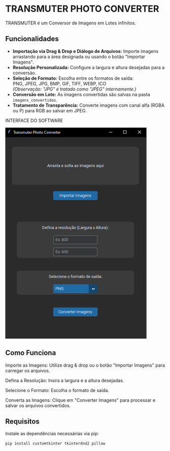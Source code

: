 # TRANSMUTER PHOTO CONVERTER

TRANSMUTER é um Conversor de Imagens em Lotes infinitos.

## Funcionalidades

- **Importação via Drag & Drop e Diálogo de Arquivos:** Importe imagens arrastando para a área designada ou usando o botão "Importar Imagens".
- **Resolução Personalizada:** Configure a largura e altura desejadas para a conversão.
- **Seleção de Formato:** Escolha entre os formatos de saída:  
  PNG, JPEG, JPG, BMP, GIF, TIFF, WEBP, ICO  
  *(Observação: "JPG" é tratado como "JPEG" internamente.)*
- **Conversão em Lote:** As imagens convertidas são salvas na pasta `imagens_convertidas`.
- **Tratamento de Transparência:** Converte imagens com canal alfa (RGBA ou P) para RGB ao salvar em JPEG.

INTERFACE DO SOFTWARE

![Screenshot do Transmuter](https://github.com/SanctusLocalHost/TransmutterPhotoConverter/blob/main/image.png)

## Como Funciona
Importe as Imagens: Utilize drag & drop ou o botão "Importar Imagens" para carregar os arquivos.

Defina a Resolução: Insira a largura e a altura desejadas.

Selecione o Formato: Escolha o formato de saída.

Converta as Imagens: Clique em "Converter Imagens" para processar e salvar os arquivos convertidos.


## Requisitos

Instale as dependências necessárias via pip:

```bash
pip install customtkinter tkinterdnd2 pillow
